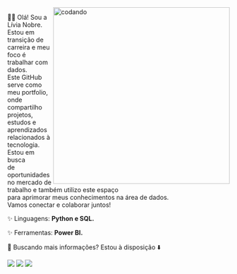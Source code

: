 <img src="https://media.tenor.com/I3RjM4xQO0kAAAAi/monitors-typing.gif" alt="codando" width="400" align="right">

👋😊 Olá! Sou a Lívia Nobre.<br>
Estou em transição de carreira e meu foco é trabalhar com dados.<br>
Este GitHub serve como meu portfolio, onde compartilho projetos, <br>
estudos e aprendizados relacionados à tecnologia. Estou em busca <br>
de oportunidades no mercado de trabalho e também utilizo este espaço <br>
para aprimorar meus conhecimentos na área de dados.<br>
Vamos conectar e colaborar juntos!

<p align="left">
  ✨ Linguagens: <strong>Python e SQL. </strong>
</p>

<p align="left">
  ✨ Ferramentas: <strong>Power BI.</strong>
</p>

<p align="left">
  💌 Buscando mais informações? Estou à disposição ⬇️
</p>

<p align="left">
  <a href="mailto:livianobrelp@gmail.com" alt="Gmail">
  <img src="https://img.shields.io/badge/-Gmail-FF0000?style=flat-square&labelColor=FF0000&logo=gmail&logoColor=white&link=livianobrelp@gmail.com" /></a>

  <a href="https://www.linkedin.com/in/livia-nobre472/" alt="Linkedin">
  <img src="https://img.shields.io/badge/-Linkedin-0e76a8?style=flat-square&logo=Linkedin&logoColor=white&link=https://www.linkedin.com/in/livia-nobre472/" /></a>

  <a href="https://api.whatsapp.com/send?phone=85997175967" alt="WhatsApp">
  <img src="https://img.shields.io/badge/-WhatsApp-25d366?style=flat-square&labelColor=25d366&logo=whatsapp&logoColor=white&link=https://api.whatsapp.com/send?phone=85997175967"/></a>
</p>
